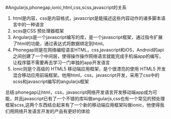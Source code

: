 #Angularjs,phonegap,ionic,html,css,scss,javascript的关系1.	html是内容，css是内容格式，javascript是能描述这些内容动作的诸多脚本语言中的一种语言2.	scss是CSS 预处理器框架3.	Angularjs是一个javascript编写的库，是一个javascript框架，通过指令扩展了html的功能，通过表达式将数据绑定到html。4.	Phonegap则是在网络编程语言HTML，css,javascript和iOS，Android的api之间创建了一个中间层，使得操作操作网络语言就能完成手机端app的编写，让程序猿不需要再去学习一门单独的app开发语言5.	Ionic则是个高级的 HTML5 移动端应用框架，是个很漂亮的使用 HTML5 开发混合移动应用前端框架。他用html，css，javascript开发，采用了css中的scss和javascript编写的angularjs框架
总结:phonegap让html，css，javascript网络开发语言开发移动端app成为可能，并且javascript已有了一个不错的库叫做angularjs,css也有一个常见的预处理框架scss,这两个东西结合起来有了一个新的移动端应用框架叫做ionic，他使得我们用网络开发语言开发的产品有更好的体验